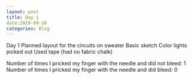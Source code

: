 ```yaml
---
layout: post
title: Day 1
date:2019-09-16
categories: Blog
---
```


Day 1 
Planned layout for the circuits on sweater
Basic sketch 
Color lights picked out 
Used tape (had no fabric chalk)


Number of times I pricked my finger with the needle and did not bleed: 1
Number of times I pricked my finger with the needle and did bleed: 0
